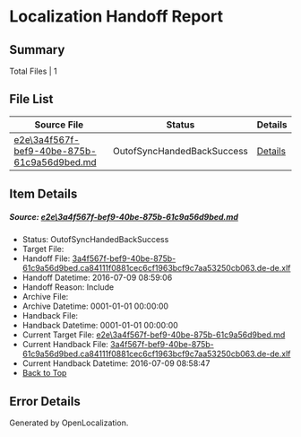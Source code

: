 # <a name='report-top'></a> Localization Handoff Report

## Summary
 Total Files | 1

## File List
 Source File | Status | Details 
 ----------- | ------ | ------- 
 [e2e\3a4f567f-bef9-40be-875b-61c9a56d9bed.md](https://github.com/OpenLocalizationTestOrg/oltest/blob/84803e599adcac6f95a3f1f87c7432f56c65d76a/e2e/3a4f567f-bef9-40be-875b-61c9a56d9bed.md) | OutofSyncHandedBackSuccess | [Details](#00e247ae8abbe88127b120ae043d720afadb0b1f1)

## Item Details
##### <a name='00e247ae8abbe88127b120ae043d720afadb0b1f1'></a> Source: [e2e\3a4f567f-bef9-40be-875b-61c9a56d9bed.md](https://github.com/OpenLocalizationTestOrg/oltest/blob/84803e599adcac6f95a3f1f87c7432f56c65d76a/e2e/3a4f567f-bef9-40be-875b-61c9a56d9bed.md)
* Status: OutofSyncHandedBackSuccess
* Target File: 
* Handoff File: [3a4f567f-bef9-40be-875b-61c9a56d9bed.ca84111f0881cec6cf1963bcf9c7aa53250cb063.de-de.xlf](https://github.com/OpenLocalizationTestOrg/olhandoff-e2e/blob/773322550a2d473c63da2bef7993b80d91d3463b/ol-handoff/OpenLocalizationTestOrg/oltest-dede-fly/ci/ht/3a4f567f-bef9-40be-875b-61c9a56d9bed.ca84111f0881cec6cf1963bcf9c7aa53250cb063.de-de.xlf)
* Handoff Datetime: 2016-07-09 08:59:06
* Handoff Reason: Include
* Archive File: 
* Archive Datetime: 0001-01-01 00:00:00
* Handback File: 
* Handback Datetime: 0001-01-01 00:00:00
* Current Target File: [e2e\3a4f567f-bef9-40be-875b-61c9a56d9bed.md](https://github.com/OpenLocalizationTestOrg/oltest-dede-fly/blob/f1815fd6ecc343f46be1bb30913472a7ab40db41/e2e/3a4f567f-bef9-40be-875b-61c9a56d9bed.md)
* Current Handback File: [3a4f567f-bef9-40be-875b-61c9a56d9bed.ca84111f0881cec6cf1963bcf9c7aa53250cb063.de-de.xlf](https://github.com/OpenLocalizationTestOrg/olhandback-e2e/blob/965f7ddaf84d6751818ac80f4bcd5596bf3ae682/ol-handback/OpenLocalizationTestOrg/oltest-dede-fly/ci/ht/3a4f567f-bef9-40be-875b-61c9a56d9bed.ca84111f0881cec6cf1963bcf9c7aa53250cb063.de-de.xlf)
* Current Handback Datetime: 2016-07-09 08:58:47
* [Back to Top](#report-top)


## Error Details

Generated by OpenLocalization.
